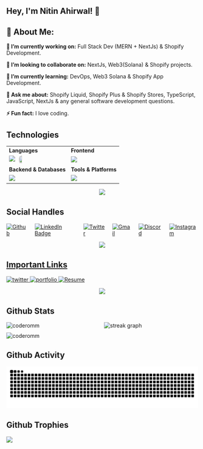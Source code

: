 ## Hey, I'm Nitin Ahirwal! 👋

## 💫 About Me:

<b>🔭 I’m currently working on:</b>
Full Stack Dev (MERN + NextJs) & Shopify Development.

<b>👯 I’m looking to collaborate on:</b>
NextJs, Web3(Solana) & Shopify projects.

<b>🌱 I’m currently learning:</b>
DevOps, Web3 Solana & Shopify App Development.

<b>💬 Ask me about:</b>
Shopify Liquid, Shopify Plus & Shopify Stores, TypeScript, JavaScript, NextJs & any general software development questions.

<b>⚡ Fun fact:</b>
I love coding.

## Technologies

<table>
<tr>
    <td><strong>Languages</strong></td>
    <td><strong>Frontend</strong></td>
</tr>
<tr>
    <td style="display: flex; "><img src="https://skillicons.dev/icons?i=js,ts,cs&theme=light">
    <img style="border-radius: 8px; width: 23%; height: 100%; margin-left: 10px;" src="https://img.shields.io/badge/-95bf47?style=for-the-badge&logo=shopify&logoColor=white"></td>
    <td><img src="https://skillicons.dev/icons?i=html,css,react,nextjs,tailwind,bootstrap&theme=light"></td>
</tr>
<tr>
    <td><strong>Backend & Databases</strong></td>
    <td><strong>Tools & Platforms</strong></td>
</tr>
<tr>
    <td><img src="https://skillicons.dev/icons?i=nodejs,mongodb,express,postgresql,dotnet&theme=light"></td>
    <td><img src="https://skillicons.dev/icons?i=aws,docker,git,figma,nginx,postman&theme=light"></td>
</tr>
</table>

<p align="center"><img src="https://capsule-render.vercel.app/api?type=rect&color=gradient&height=2.5&section=footer&reversal=true&colors=22C55E,D45E1B"/></p>

## Social Handles

<div style="display: flex; justify-content: start; align-items: center; gap: 20px; width: 100%;">
<a href="https://github.com/coderomm">
        <img src="https://skillicons.dev/icons?i=github&theme=light" alt="Github" />
        </a>
<a href="https://www.linkedin.com/in/1omsharma/">
        <img src="https://skillicons.dev/icons?i=linkedin&theme=light"
            alt="LinkedIn Badge" />
    </a>
    <a href="https://x.com/1omsharma">
        <img src="https://skillicons.dev/icons?i=twitter&theme=light"
            alt="Twitter" />
    </a>
        <a href="mailto:mail.coderom@gmail.com">
        <img src="https://skillicons.dev/icons?i=gmail&theme=light" alt="Gmail" />
        </a>
        <a href="https://discord.com/channels/@coder.om">
        <img src="https://skillicons.dev/icons?i=discord&theme=light"
            alt="Discord" />
    </a>
        <a href="https://www.instagram.com/coder.om/">
        <img src="https://skillicons.dev/icons?i=instagram&theme=light"
            alt="Instagram" />
    
</div>
 
<p align="center"><img src="https://capsule-render.vercel.app/api?type=rect&color=gradient&height=2.5&section=footer&reversal=true&colors=22C55E,D45E1B"/></p>

## Important Links

<div>
    <a href="https://nitinahirwal.in/" target="_blank">
      <img src="https://img.shields.io/badge/Full Stack Portfolio-000000?style=for-the-badge&logo=vercel&logoColor=white" alt="twitter" />
    </a>
    <a href="https://shopify-developer.vercel.app/" target="_blank">
      <img src="https://img.shields.io/badge/Shopify Portfolio-95bf47?style=for-the-badge&logo=shopify&logoColor=white" alt="portfolio" />
    </a>
    <a href="https://omsharma.vercel.app/OmSharma_Nov2024.pdf" target="_blank">
      <img src="https://img.shields.io/badge/Resume-000000?style=for-the-badge&logo=doc&logoColor=white" alt="Resume" />
    </a>
  </div>
  
  <p align="center"><img src="https://capsule-render.vercel.app/api?type=rect&color=gradient&height=2.5&section=footer&reversal=true&colors=22C55E,D45E1B"/></p>

## Github Stats

<div style="display: flex; justify-content: space-between; width: 100%;">
  <img src="https://github-readme-stats.vercel.app/api?username=coderomm&theme=dark&show_icons=true&locale=en&card_width=450&hide_border=true" alt="coderomm" width="49%" />
  <img src="https://streak-stats.demolab.com?user=coderomm&theme=dark&hide_border=true&border_radius=5&card_width=450" width="49%" alt="streak graph" />
</div>
<div style="margin-top: 10px; display: flex; justify-content: space-between; width: 100%;">
  <img src="https://github-readme-stats.vercel.app/api/top-langs/?username=coderomm&theme=dark&show_icons=true&locale=en&card_width=450&hide_border=true" alt="coderomm" width="49%" />
</div>

## Github Activity

<p align="center">
  <img src="https://github.com/coderomm/coderomm/blob/output/github-contribution-grid-snake-dark.svg" alt="snake" />
</p>

## Github Trophies

![](https://github-profile-trophy.vercel.app/?username=coderomm&theme=gruvbox&no-frame=false&no-bg=true&margin-w=4)


